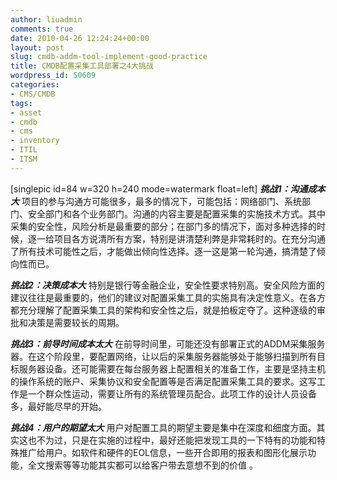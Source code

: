 ```yaml
---
author: liuadmin
comments: true
date: 2010-04-26 12:24:24+00:00
layout: post
slug: cmdb-addm-tool-implement-good-practice
title: CMDB配置采集工具部署之4大挑战
wordpress_id: 50609
categories:
- CMS/CMDB
tags:
- asset
- cmdb
- cms
- inventory
- ITIL
- ITSM
---
```


[singlepic id=84 w=320 h=240 mode=watermark float=left] _**挑战1：沟通成本大**_
项目的参与沟通方可能很多，最多的情况下，可能包括：网络部门、系统部门、安全部门和各个业务部门。沟通的内容主要是配置采集的实施技术方式。其中采集的安全性，风险分析是最重要的部分；在部门多的情况下，面对多种选择的时候，逐一给项目各方说清所有方案，特别是讲清楚利弊是非常耗时的。在充分沟通了所有技术可能性之后，才能做出倾向性选择。逐一这是第一轮沟通，搞清楚了倾向性而已。

**_挑战2：决策成本大_**
特别是银行等金融企业，安全性要求特别高。安全风险方面的建议往往是最重要的，他们的建议对配置采集工具的实施具有决定性意义。在各方都充分理解了配置采集工具的架构和安全性之后，就是拍板定夺了。这种逐级的审批和决策是需要较长的周期。

**_挑战3：前导时间成本太大_**
在前导时间里，可能还没有部署正式的ADDM采集服务器。在这个阶段里，要配置网络，让以后的采集服务器能够处于能够扫描到所有目标服务器设备。还可能需要在每台服务器上配置相关的准备工作，主要是坚持主机的操作系统的账户、采集协议和安全配置等是否满足配置采集工具的要求。这写工作是一个群众性运动，需要让所有的系统管理员配合。此项工作的设计人员设备多，最好能尽早的开始。<!-- more -->

**_挑战4：用户的期望太大_**
用户对配置工具的期望主要是集中在深度和细度方面。其实这也不为过，只是在实施的过程中，最好还能把发现工具的一下特有的功能和特殊推广给用户。如软件和硬件的EOL信息，一些开合即用的报表和图形化展示功能，全文搜索等等功能其实都可以给客户带去意想不到的价值 。
